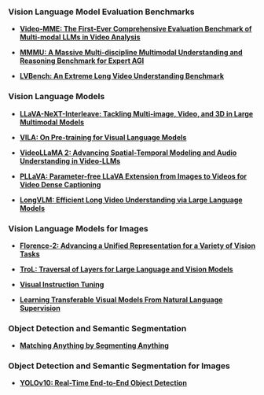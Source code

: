 ### Vision Language Model Evaluation Benchmarks
- **[Video-MME: The First-Ever Comprehensive Evaluation Benchmark of Multi-modal LLMs in Video Analysis](https://arxiv.org/abs/2405.21075)**

- **[MMMU: A Massive Multi-discipline Multimodal Understanding and Reasoning Benchmark for Expert AGI](https://arxiv.org/abs/2311.16502)**

- **[LVBench: An Extreme Long Video Understanding Benchmark](https://arxiv.org/abs/2406.08035)**

### Vision Language Models
- **[LLaVA-NeXT-Interleave: Tackling Multi-image, Video, and 3D in Large Multimodal Models](https://arxiv.org/abs/2407.07895)**

- **[VILA: On Pre-training for Visual Language Models](https://arxiv.org/abs/2312.07533)**

- **[VideoLLaMA 2: Advancing Spatial-Temporal Modeling and Audio Understanding in Video-LLMs](https://arxiv.org/abs/2406.07476)**

- **[PLLaVA: Parameter-free LLaVA Extension from Images to Videos for Video Dense Captioning](https://arxiv.org/abs/2404.16994)**

- **[LongVLM: Efficient Long Video Understanding via Large Language Models](https://arxiv.org/abs/2404.03384)**

### Vision Language Models for Images
- **[Florence-2: Advancing a Unified Representation for a Variety of Vision Tasks](https://arxiv.org/abs/2311.06242)**

- **[TroL: Traversal of Layers for Large Language and Vision Models](https://arxiv.org/abs/2406.12246)**

- **[Visual Instruction Tuning](https://arxiv.org/abs/2304.08485)**

- **[Learning Transferable Visual Models From Natural Language Supervision](https://arxiv.org/abs/2103.00020)**

### Object Detection and Semantic Segmentation
- **[Matching Anything by Segmenting Anything](https://arxiv.org/abs/2406.04221)**

### Object Detection and Semantic Segmentation for Images
- **[YOLOv10: Real-Time End-to-End Object Detection](https://arxiv.org/abs/2405.14458)**
